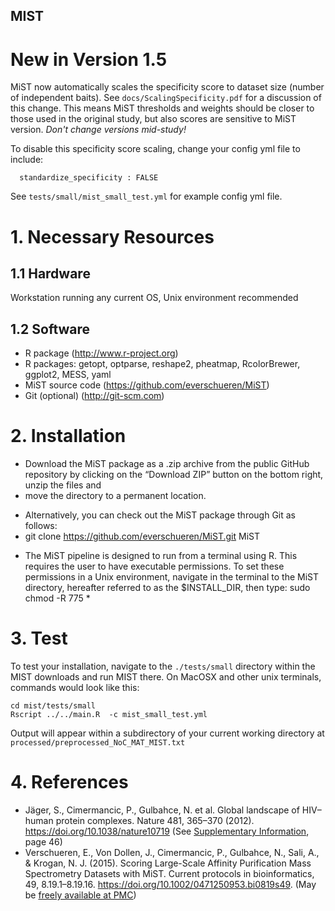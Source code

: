 MIST
----

# New in Version 1.5

MiST now automatically scales the specificity score to dataset size (number of independent baits). See `docs/ScalingSpecificity.pdf` for a discussion of this change. This means MiST thresholds and weights should be closer to those used in the original study, but also scores are sensitive to MiST version. *Don't change versions mid-study!*

To disable this specificity score scaling, change your config yml file to include:

```
  standardize_specificity : FALSE
```

See `tests/small/mist_small_test.yml` for example config yml file.

# 1. Necessary Resources

## 1.1 Hardware

Workstation running any current OS, Unix environment recommended

## 1.2 Software

- R package (http://www.r-project.org)
- R packages: getopt, optparse, reshape2, pheatmap, RcolorBrewer, ggplot2, MESS, yaml
- MiST source code (https://github.com/everschueren/MiST)
- Git (optional) (http://git-scm.com)

# 2. Installation

- Download the MiST package as a .zip archive from the public GitHub repository by clicking on the “Download ZIP” button on the bottom right, unzip the files and
- move the directory to a permanent location.
+ Alternatively, you can check out the MiST package through Git as follows:
+ git clone https://github.com/everschueren/MiST.git MiST
- The MiST pipeline is designed to run from a terminal using R. This requires the user to have executable permissions. To set these permissions in a Unix environment, navigate in the terminal to the MiST directory, hereafter referred to as the $INSTALL_DIR, then type: sudo chmod -R 775 *

# 3. Test 

To test your installation, navigate to the `./tests/small` directory within the MIST downloads and run MIST there. On MacOSX and other unix terminals, commands would look like this:

```
cd mist/tests/small
Rscript ../../main.R  -c mist_small_test.yml	
``` 

Output will appear within a subdirectory of your current working directory at `processed/preprocessed_NoC_MAT_MIST.txt`


# 4. References

- Jäger, S., Cimermancic, P., Gulbahce, N. et al. Global landscape of HIV–human protein complexes. Nature 481, 365–370 (2012). https://doi.org/10.1038/nature10719 (See [Supplementary Information](https://static-content.springer.com/esm/art%3A10.1038%2Fnature10719/MediaObjects/41586_2012_BFnature10719_MOESM288_ESM.pdf), page 46)
- Verschueren, E., Von Dollen, J., Cimermancic, P., Gulbahce, N., Sali, A., & Krogan, N. J. (2015). Scoring Large-Scale Affinity Purification Mass Spectrometry Datasets with MiST. Current protocols in bioinformatics, 49, 8.19.1–8.19.16. https://doi.org/10.1002/0471250953.bi0819s49. (May be [freely available at PMC](https://www.ncbi.nlm.nih.gov/pmc/articles/PMC4378866/))
